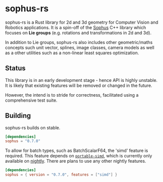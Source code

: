 # sophus-rs

sophus-rs is a Rust library for 2d and 3d geometry for Computer Vision and Robotics applications.
It is a spin-off of the [Sophus](https://github.com/strasdat/Sophus) C++ library which
focuses on **Lie groups** (e.g. rotations and transformations in 2d and 3d).

In addition to Lie groups, sophus-rs also includes other geometric/maths concepts such unit vector,
splines, image classes, camera models as well as a other utilities such as a non-linear least
squares optimization.

## Status

This library is in an early development stage - hence API is highly unstable. It is likely that
existing features will be removed or changed in the future.

However, the intend is to stride for correctness, facilitated using a comprehensive test suite.

## Building

sophus-rs builds on stable.

```toml
[dependencies]
sophus = "0.7.0"
```

To allow for batch types, such as BatchScalarF64, the 'simd' feature is required. This feature
depends on [`portable-simd`](https://doc.rust-lang.org/std/simd/index.html), which is currently
only available on [nightly](https://doc.rust-lang.org/book/appendix-07-nightly-rust.html). There
are plans to use any other nightly features.

```toml
[dependencies]
sophus = { version = "0.7.0", features = ["simd"] }
```
